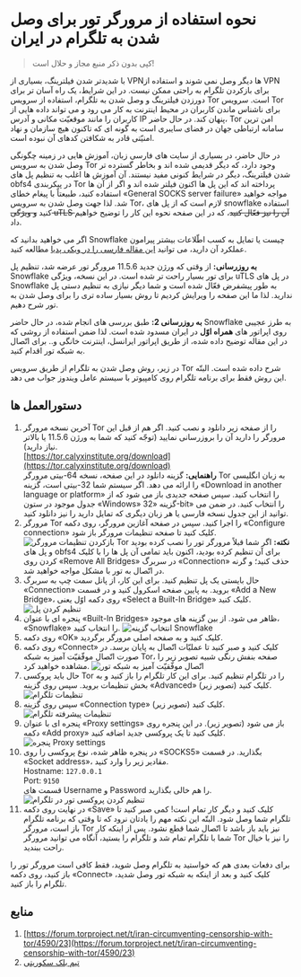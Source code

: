 # نحوه استفاده از مرورگر تور برای وصل شدن به تلگرام در ایران
> کپی بدون ذکر منبع مجاز و حلال است!

با شدیدتر شدن فیلترینگ، بسیاری از VPNها دیگر وصل نمی شوند و استفاده از VPN برای بازکردن تلگرام به راحتی ممکن نیست. در این شرایط، یک راه آسان تر برای دورزدن فیلترینگ و وصل شدن به تلگرام، استفاده از سرویس Tor است. سرویس Tor برای ناشناس ماندن کاربران در محیط اینترنت به کار می رود و می تواند داده هایی از کاربران را مانند موقعیّت مکانی و آدرس IP پنهان کند. در حال حاضر، Tor امن ترین سامانه ارتباطی جهان در فضای سایبری است به گونه ای که تاکنون هیچ سازمان و نهاد امنیّتی قادر به شکافتن کدهای آن نبوده است.

در حال حاضر، در بسیاری از سایت های فارسی زبان، آموزش هایی در زمینه چگونگی وصل شدن به سرویس Tor وجود دارد، که دیگر قدیمی شده اند و بخاطر گسترده تر شدن فیلترینگ، دیگر در شرایط کنونی مفید نیستند. آن آموزش ها اغلب به تنظیم پل های obfs4 در پیکربندی Tor پرداخته اند که این پل ها اکنون فیلتر شده اند و اگر از آن ها استفاده کنید، طبیعتاً با پیغام خطای «General SOCKS server failure» مواجه خواهید شد. لذا جهت وصل شدن به سرویس Tor، لازم است که از پل های snowflake استفاده کنید ~~و ویژگی uTLS آن را نیز فعّال کنید~~، که در این صفحه نحوه این کار را توضیح خواهیم داد.

اگر می خواهید بدانید که Snowflake چیست یا تمایل به کسب اطّلاعات بیشتر پیرامون عملکرد آن دارید، می توانید [این مقاله فارسی را در ویکی پدیا](https://fa.wikipedia.org/wiki/%DA%A9%D8%A7%D8%B1%D8%A8%D8%B1:Javad78905/%D8%AF%D8%A7%D9%86%D9%87_%D8%A8%D8%B1%D9%81_(%D9%86%D8%B1%D9%85%E2%80%8C%D8%A7%D9%81%D8%B2%D8%A7%D8%B1)) مطالعه کنید.

**به روزرسانی:** از وقتی که ورژن جدید 11.5.6 مرورگر تور عرضه شد، تنظیم پل Snowflake برای تور بسیار راحت تر شده است. در این نسخه، ویژگی uTLS در پل های Snowflake به طور پیشفرض فعّال شده است و شما دیگر نیازی به تنظیم دستی پل ندارید. لذا ما این صفحه را ویرایش کردیم تا روش بسیار ساده تری را برای وصل شدن به تور شرح دهیم.

**به روزرسانی 2:** طبق بررسی های انجام شده، در حال حاضر Snowflake به طرز عجیبی روی اپراتور های **همراه اوّل** در ایران مسدود شده است. لذا ضمن استفاده از روشی که در این مقاله توضیح داده شده، از طریق اپراتور ایرانسل، اینترنت خانگی و.. برای اتّصال به شبکه تور اقدام کنید.

در زیر، روش وصل شدن به تلگرام از طریق سرویس Tor شرح داده شده است. البتّه این روش فقط برای برنامه تلگرام روی کامپیوتر با سیستم عامل ویندوز جواب می دهد.

## دستورالعمل ها
1. آخرین نسخه مرورگر Tor را از صفحه زیر دانلود و نصب کنید. اگر هم از قبل این مرورگر را دارید آن را بروزرسانی نمایید (توجّه کنید که شما به ورژن 11.5.6 یا بالاتر نیاز دارید).  
[https://tor.calyxinstitute.org/download](https://tor.calyxinstitute.org/download)  
**راهنمایی:** گزینه دانلود در این صفحه، نسخه 64-بیتی مرورگر Tor به زبان انگلیسی را ارائه می دهد. اگر سیستم شما 32-بیتی است، گزینه «Download in another language or platform» را انتخاب کنید. سپس صفحه جدیدی باز می شود که از جدول موجود در ستون «Windows» گزینه «32-bit» را انتخاب کنید. در ضمن می توانید از این جدول نسخه فارسی یا هر زبان دیگری که تمایل دارید را نیز دانلود کنید.
2. مرورگر Tor را اجرا کنید. سپس در صفحه آغازین مرورگر، روی دکمه «Configure connection» کلیک کنید تا صفحه تنظیمات مرورگر باز شود.  
![بازکردن تنظیمات مرورگر Tor](/assets/images/open_tor_settings.png)
**نکته:** اگر شما قبلاً مرورگر تور را نصب کرده بودید و پل های obfs4 برای آن تنظیم کرده بودید، اکنون باید تمامی آن پل ها را با کلیک کردن روی «Remove All Bridges» در سربرگ «Connection» حذف کنید؛ و گرنه در اتّصال به تور با مشکل مواجه خواهید شد.
3. حال بایستی یک پل تنظیم کنید. برای این کار، از پانل سمت چپ به سربرگ «Connection» بروید. به پایین صفحه اسکرول کنید و در قسمت «Add a New Bridge»، روی دکمه اوّل یعنی «Select a Built-In Bridge» کلیک کنید.
![تنظیم کردن پل](/assets/images/bridge_settings2.png)
4. پنجره ای با عنوان «Built-In Bridges» ظاهر می شود. از بین گزینه های موجود، «Snowflake» را انتخاب کنید.
![انتخاب گزینه Snowflake](/assets/images/builtin_bridges.png)
5. روی دکمه «OK» کلیک کنید و به صفحه اصلی مرورگر برگردید.
6. روی دکمه «Connect» کلیک کنید و صبر کنید تا عملیّات اتّصال به پایان برسد. در صورت اتّصال موفّقیّت آمیز به شبکه Tor، صفحه بنفش رنگی شبیه تصویر زیر را مشاهده خواهید کرد. 
![اتّصال موفّقیّت آمیز به شبکه تور](/assets/images/connection_success.png)
7. حال باید پروکسی Tor را در تلگرام تنظیم کنید. برای این کار تلگرام را باز کنید و به بخش تنظیمات بروید. سپس روی گزینه «Advanced» کلیک کنید (تصویر زیر).  
![تنظیمات تلگرام](/assets/images/telegram_settings.png)
8. سپس روی گزینه «Connection type» کلیک کنید (تصویر زیر).  
![تنظیمات پیشرفته تلگرام](/assets/images/tg_advanced_settings.png)
9. پنجره ای با عنوان «Proxy settings» باز می شود (تصویر زیر). در این پنجره روی دکمه «Add proxy» کلیک کنید تا یک پروکسی جدید اضافه کنید.  
![پنجره Proxy settings](/assets/images/tg_proxy_settings.png)
10. در پنجره ظاهر شده، نوع پروکسی را روی «SOCKS5» بگذارید. در قسمت «Socket address»، مقادیر زیر را وارد کنید.  
Hostname: `127.0.0.1`  
Port: `9150`  
قسمت های Username و Password را هم خالی بگذارید.  
![تنظیم کردن پروکسی تور در تلگرام](/assets/images/tor_local_proxy.png)
11. در نهایت روی دکمه «Save» کلیک کنید و دیگر کار تمام است! کمی صبر کنید تا تلگرام شما وصل شود.  البتّه این نکته مهم را یادتان نرود که تا وقتی که برنامه تلگرام باز است، مرورگر Tor نیز باید باز باشد تا اتّصال شما قطع نشود. پس از اینکه کار شما با تلگرام تمام شد و تلگرام را بستید، آنگاه می توانید مرورگر Tor را نیز با خیال راحت ببندید.

برای دفعات بعدی هم که خواستید به تلگرام وصل شوید، فقط کافی است مرورگر تور را باز کنید، روی دکمه «Connect» کلیک کنید و بعد از اینکه به شبکه تور وصل شدید، تلگرام را باز کنید.

## منابع
1. [https://forum.torproject.net/t/iran-circumventing-censorship-with-tor/4590/23](https://forum.torproject.net/t/iran-circumventing-censorship-with-tor/4590/23)
2. [تیم بلک سکوریتی](https://blacksecurityteam.com/troubleshoot-a-tor-broswer-connection/)
